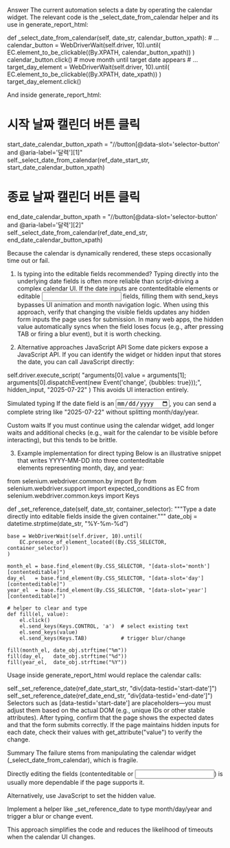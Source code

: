 Answer
The current automation selects a date by operating the calendar widget.
The relevant code is the _select_date_from_calendar helper and its use in
generate_report_html:

def _select_date_from_calendar(self, date_str, calendar_button_xpath):
    # ...
    calendar_button = WebDriverWait(self.driver, 10).until(
        EC.element_to_be_clickable((By.XPATH, calendar_button_xpath))
    )
    calendar_button.click()
    # move month until target date appears
    # ...
    target_day_element = WebDriverWait(self.driver, 10).until(
        EC.element_to_be_clickable((By.XPATH, date_xpath))
    )
    target_day_element.click()

And inside generate_report_html:

# 시작 날짜 캘린더 버튼 클릭
start_date_calendar_button_xpath = "//button[@data-slot='selector-button' and @aria-label='달력'][1]"
self._select_date_from_calendar(ref_date_start_str, start_date_calendar_button_xpath)

# 종료 날짜 캘린더 버튼 클릭
end_date_calendar_button_xpath = "//button[@data-slot='selector-button' and @aria-label='달력'][2]"
self._select_date_from_calendar(ref_date_end_str, end_date_calendar_button_xpath)

Because the calendar is dynamically rendered, these steps occasionally time out or fail.

1. Is typing into the editable fields recommended?
Typing directly into the underlying date fields is often more reliable than
script‑driving a complex calendar UI. If the date inputs are contenteditable
elements or editable <input> fields, filling them with send_keys bypasses
UI animation and month navigation logic.
When using this approach, verify that changing the visible fields updates any
hidden form inputs the page uses for submission. In many web apps, the hidden
value automatically syncs when the field loses focus (e.g., after pressing
TAB or firing a blur event), but it is worth checking.

2. Alternative approaches
JavaScript API
Some date pickers expose a JavaScript API. If you can identify the widget or
hidden input that stores the date, you can call JavaScript directly:

self.driver.execute_script(
    "arguments[0].value = arguments[1]; arguments[0].dispatchEvent(new Event('change', {bubbles: true}));",
    hidden_input,
    "2025-07-22"
)
This avoids UI interaction entirely.

Simulated typing
If the date field is an <input type="date">, you can send a complete
string like "2025-07-22" without splitting month/day/year.

Custom waits
If you must continue using the calendar widget, add longer waits and
additional checks (e.g., wait for the calendar to be visible before
interacting), but this tends to be brittle.

3. Example implementation for direct typing
Below is an illustrative snippet that writes YYYY-MM-DD into three
contenteditable <div> elements representing month, day, and year:

from selenium.webdriver.common.by import By
from selenium.webdriver.support import expected_conditions as EC
from selenium.webdriver.common.keys import Keys

def _set_reference_date(self, date_str, container_selector):
    """Type a date directly into editable fields inside the given container."""
    date_obj = datetime.strptime(date_str, "%Y-%m-%d")

    base = WebDriverWait(self.driver, 10).until(
        EC.presence_of_element_located((By.CSS_SELECTOR, container_selector))
    )

    month_el = base.find_element(By.CSS_SELECTOR, "[data-slot='month'][contenteditable]")
    day_el   = base.find_element(By.CSS_SELECTOR, "[data-slot='day'][contenteditable]")
    year_el  = base.find_element(By.CSS_SELECTOR, "[data-slot='year'][contenteditable]")

    # helper to clear and type
    def fill(el, value):
        el.click()
        el.send_keys(Keys.CONTROL, 'a')  # select existing text
        el.send_keys(value)
        el.send_keys(Keys.TAB)           # trigger blur/change

    fill(month_el, date_obj.strftime("%m"))
    fill(day_el,   date_obj.strftime("%d"))
    fill(year_el,  date_obj.strftime("%Y"))
Usage inside generate_report_html would replace the calendar calls:

self._set_reference_date(ref_date_start_str, "div[data-testid='start-date']")
self._set_reference_date(ref_date_end_str, "div[data-testid='end-date']")
Selectors such as [data-testid='start-date'] are placeholders—you must adjust
them based on the actual DOM (e.g., unique IDs or other stable attributes).
After typing, confirm that the page shows the expected dates and that the form
submits correctly. If the page maintains hidden inputs for each date, check
their values with get_attribute("value") to verify the change.

Summary
The failure stems from manipulating the calendar widget (_select_date_from_calendar), which is fragile.

Directly editing the fields (contenteditable or <input>) is usually more dependable if the page supports it.

Alternatively, use JavaScript to set the hidden value.

Implement a helper like _set_reference_date to type month/day/year and trigger a blur or change event.

This approach simplifies the code and reduces the likelihood of timeouts when the calendar UI changes.